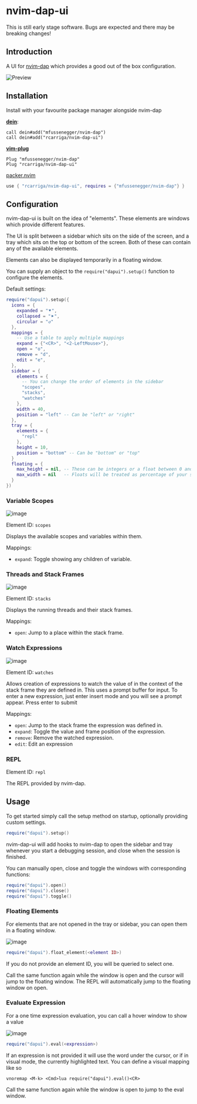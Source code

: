 # nvim-dap-ui

This is still early stage software. Bugs are expected and there may be breaking
changes!

## Introduction

A UI for [nvim-dap](https://github.com/mfussenegger/nvim-dap) which provides a
good out of the box configuration.

![Preview](https://user-images.githubusercontent.com/24252670/114298796-f8db2d80-9aaf-11eb-95cd-2ea758d85b2b.png)

## Installation

Install with your favourite package manager alongside nvim-dap

[**dein**](https://github.com/Shougo/dein.vim):

```vim
call dein#add("mfussenegger/nvim-dap")
call dein#add("rcarriga/nvim-dap-ui")
```

[**vim-plug**](https://github.com/junegunn/vim-plug)

```vim
Plug "mfussenegger/nvim-dap"
Plug "rcarriga/nvim-dap-ui"
```

[packer.nvim](https://github.com/wbthomason/packer.nvim)

```lua
use { "rcarriga/nvim-dap-ui", requires = {"mfussenegger/nvim-dap"} }
```

## Configuration

nvim-dap-ui is built on the idea of "elements". These elements are windows
which provide different features.

The UI is split between a sidebar which sits on the side of the screen, and a
tray which sits on the top or bottom of the screen. Both of these can contain
any of the available elements.

Elements can also be displayed temporarily in a floating window.

You can supply an object to the `require("dapui").setup()` function to
configure the elements.

Default settings:

```lua
require("dapui").setup({
  icons = {
    expanded = "⯆",
    collapsed = "⯈",
    circular = "↺"
  },
  mappings = {
    -- Use a table to apply multiple mappings
    expand = {"<CR>", "<2-LeftMouse>"},
    open = "o",
    remove = "d",
    edit = "e",
  },
  sidebar = {
    elements = {
      -- You can change the order of elements in the sidebar
      "scopes",
      "stacks",
      "watches"
    },
    width = 40,
    position = "left" -- Can be "left" or "right"
  },
  tray = {
    elements = {
      "repl"
    },
    height = 10,
    position = "bottom" -- Can be "bottom" or "top"
  }
  floating = {
    max_height = nil, -- These can be integers or a float between 0 and 1.
    max_width = nil   -- Floats will be treated as percentage of your screen.
  }
})
```

### Variable Scopes

![image](https://user-images.githubusercontent.com/24252670/114298911-8cacf980-9ab0-11eb-9bc1-e0f1b23cd0a2.png)

Element ID: `scopes`

Displays the available scopes and variables within them.

Mappings:

- `expand`: Toggle showing any children of variable.

### Threads and Stack Frames

![image](https://user-images.githubusercontent.com/24252670/114298952-bbc36b00-9ab0-11eb-9f9b-347a9089edd9.png)

Element ID: `stacks`

Displays the running threads and their stack frames.

Mappings:

- `open`: Jump to a place within the stack frame.

### Watch Expressions

![image](https://user-images.githubusercontent.com/24252670/114298997-fcbb7f80-9ab0-11eb-8cb8-a78f5a46e710.png)

Element ID: `watches`

Allows creation of expressions to watch the value of in the context of the
stack frame they are defined in.
This uses a prompt buffer for input. To enter a new expression, just enter
insert mode and you will see a prompt appear. Press enter to submit

Mappings:

- `open`: Jump to the stack frame the expression was defined in.
- `expand`: Toggle the value and frame position of the expression.
- `remove`: Remove the watched expression.
- `edit`: Edit an expression

### REPL

Element ID: `repl`

The REPL provided by nvim-dap.

## Usage

To get started simply call the setup method on startup, optionally providing
custom settings.

```lua
require("dapui").setup()
```

nvim-dap-ui will add hooks to nvim-dap to open the sidebar and tray whenever
you start a debugging session, and close when the session is finished.

You can manually open, close and toggle the windows with corresponding functions:

```lua
require("dapui").open()
require("dapui").close()
require("dapui").toggle()
```

### Floating Elements

For elements that are not opened in the tray or sidebar, you can open them in a
floating window.

![image](https://user-images.githubusercontent.com/24252670/114299177-da763180-9ab1-11eb-8437-8ddf7d0f1577.png)

```lua
require("dapui").float_element(<element ID>)
```

If you do not provide an element ID, you will be queried to select one.

Call the same function again while the window is open and the cursor will jump
to the floating window. The REPL will automatically jump to the floating
window on open.

### Evaluate Expression

For a one time expression evaluation, you can call a hover window to show a value

![image](https://user-images.githubusercontent.com/24252670/114299131-a438b200-9ab1-11eb-86ad-9be1fc592e51.png)

```lua
require("dapui").eval(<expression>)
```

If an expression is not provided it will use the word under the cursor, or if in
visual mode, the currently highlighted text.
You can define a visual mapping like so

```vim
vnoremap <M-k> <Cmd>lua require("dapui").eval()<CR>
```

Call the same function again while the window is open to jump to the eval window.
